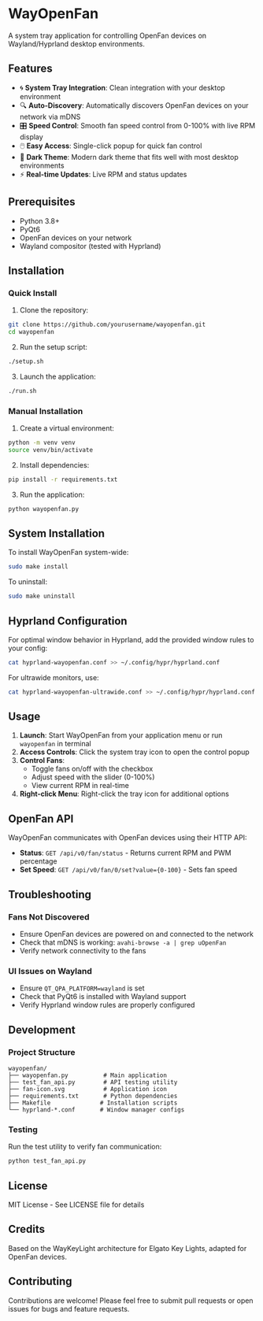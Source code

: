 # WayOpenFan

A system tray application for controlling OpenFan devices on Wayland/Hyprland desktop environments.

## Features

- 🌀 **System Tray Integration**: Clean integration with your desktop environment
- 🔍 **Auto-Discovery**: Automatically discovers OpenFan devices on your network via mDNS
- 🎛️ **Speed Control**: Smooth fan speed control from 0-100% with live RPM display
- 🖱️ **Easy Access**: Single-click popup for quick fan control
- 🎨 **Dark Theme**: Modern dark theme that fits well with most desktop environments
- ⚡ **Real-time Updates**: Live RPM and status updates

## Prerequisites

- Python 3.8+
- PyQt6
- OpenFan devices on your network
- Wayland compositor (tested with Hyprland)

## Installation

### Quick Install

1. Clone the repository:
```bash
git clone https://github.com/yourusername/wayopenfan.git
cd wayopenfan
```

2. Run the setup script:
```bash
./setup.sh
```

3. Launch the application:
```bash
./run.sh
```

### Manual Installation

1. Create a virtual environment:
```bash
python -m venv venv
source venv/bin/activate
```

2. Install dependencies:
```bash
pip install -r requirements.txt
```

3. Run the application:
```bash
python wayopenfan.py
```

## System Installation

To install WayOpenFan system-wide:

```bash
sudo make install
```

To uninstall:

```bash
sudo make uninstall
```

## Hyprland Configuration

For optimal window behavior in Hyprland, add the provided window rules to your config:

```bash
cat hyprland-wayopenfan.conf >> ~/.config/hypr/hyprland.conf
```

For ultrawide monitors, use:

```bash
cat hyprland-wayopenfan-ultrawide.conf >> ~/.config/hypr/hyprland.conf
```

## Usage

1. **Launch**: Start WayOpenFan from your application menu or run `wayopenfan` in terminal
2. **Access Controls**: Click the system tray icon to open the control popup
3. **Control Fans**: 
   - Toggle fans on/off with the checkbox
   - Adjust speed with the slider (0-100%)
   - View current RPM in real-time
4. **Right-click Menu**: Right-click the tray icon for additional options

## OpenFan API

WayOpenFan communicates with OpenFan devices using their HTTP API:

- **Status**: `GET /api/v0/fan/status` - Returns current RPM and PWM percentage
- **Set Speed**: `GET /api/v0/fan/0/set?value={0-100}` - Sets fan speed

## Troubleshooting

### Fans Not Discovered

- Ensure OpenFan devices are powered on and connected to the network
- Check that mDNS is working: `avahi-browse -a | grep uOpenFan`
- Verify network connectivity to the fans

### UI Issues on Wayland

- Ensure `QT_QPA_PLATFORM=wayland` is set
- Check that PyQt6 is installed with Wayland support
- Verify Hyprland window rules are properly configured

## Development

### Project Structure

```
wayopenfan/
├── wayopenfan.py          # Main application
├── test_fan_api.py        # API testing utility
├── fan-icon.svg           # Application icon
├── requirements.txt       # Python dependencies
├── Makefile              # Installation scripts
└── hyprland-*.conf       # Window manager configs
```

### Testing

Run the test utility to verify fan communication:

```bash
python test_fan_api.py
```

## License

MIT License - See LICENSE file for details

## Credits

Based on the WayKeyLight architecture for Elgato Key Lights, adapted for OpenFan devices.

## Contributing

Contributions are welcome! Please feel free to submit pull requests or open issues for bugs and feature requests.